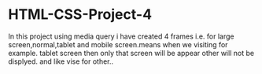 # HTML-CSS-Project-4
In this project using media query i have created 4 frames i.e. for large screen,normal,tablet and mobile screen.means when we visiting for example. tablet screen then only that screen will be appear other will not be displyed. and like vise for other..
